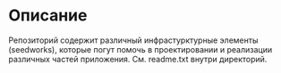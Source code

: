 # Описание

Репозиторий содержит различный инфрастурктурные элементы (seedworks), которые погут помочь в проектировании и реализации различных частей приложения. См. readme.txt внутри директорий.
